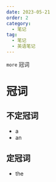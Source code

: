 ```yaml
---
date: 2023-05-21
order: 2
category:
  - 笔记
tag:
  - 笔记
  - 英语笔记
---
```


`more` 冠词
<!-- more -->

# 冠词
## 不定冠词
- a
- an
## 定冠词
- the